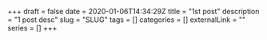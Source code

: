 +++ 
draft = false
date = 2020-01-06T14:34:29Z
title = "1st post"
description = "1 post desc"
slug = "SLUG" 
tags = []
categories = []
externalLink = ""
series = []
+++

